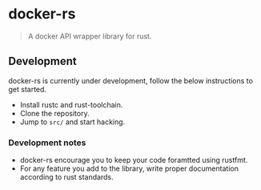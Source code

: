 # docker-rs

> A docker API wrapper library for rust.

## Development

docker-rs is currently under development, follow the below instructions to get started.

* Install rustc and rust-toolchain.
* Clone the repository.
* Jump to `src/` and start hacking.

### Development notes

* docker-rs encourage you to keep your code foramtted using rustfmt.
* For any feature you add to the library, write proper documentation according to rust standards.
